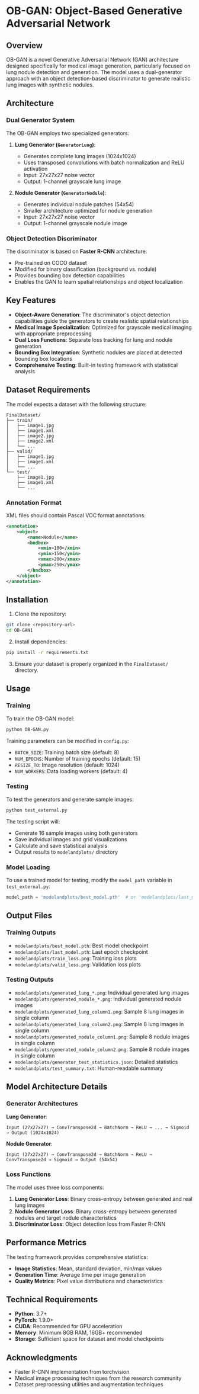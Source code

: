 # OB-GAN: Object-Based Generative Adversarial Network

## Overview

OB-GAN is a novel Generative Adversarial Network (GAN) architecture designed specifically for medical image generation, particularly focused on lung nodule detection and generation. The model uses a dual-generator approach with an object detection-based discriminator to generate realistic lung images with synthetic nodules.

## Architecture

### Dual Generator System

The OB-GAN employs two specialized generators:

1. **Lung Generator (`GeneratorLung`)**: 
   - Generates complete lung images (1024x1024)
   - Uses transposed convolutions with batch normalization and ReLU activation
   - Input: 27x27x27 noise vector
   - Output: 1-channel grayscale lung image

2. **Nodule Generator (`GeneratorNodule`)**:
   - Generates individual nodule patches (54x54)
   - Smaller architecture optimized for nodule generation
   - Input: 27x27x27 noise vector
   - Output: 1-channel grayscale nodule image

### Object Detection Discriminator

The discriminator is based on **Faster R-CNN** architecture:
- Pre-trained on COCO dataset
- Modified for binary classification (background vs. nodule)
- Provides bounding box detection capabilities
- Enables the GAN to learn spatial relationships and object localization

## Key Features

- **Object-Aware Generation**: The discriminator's object detection capabilities guide the generators to create realistic spatial relationships
- **Medical Image Specialization**: Optimized for grayscale medical imaging with appropriate preprocessing
- **Dual Loss Functions**: Separate loss tracking for lung and nodule generation
- **Bounding Box Integration**: Synthetic nodules are placed at detected bounding box locations
- **Comprehensive Testing**: Built-in testing framework with statistical analysis

## Dataset Requirements

The model expects a dataset with the following structure:
```
FinalDataset/
├── train/
│   ├── image1.jpg
│   ├── image1.xml
│   ├── image2.jpg
│   ├── image2.xml
│   └── ...
├── valid/
│   ├── image1.jpg
│   ├── image1.xml
│   └── ...
└── test/
    ├── image1.jpg
    ├── image1.xml
    └── ...
```

### Annotation Format
XML files should contain Pascal VOC format annotations:
```xml
<annotation>
    <object>
        <name>Nodule</name>
        <bndbox>
            <xmin>100</xmin>
            <ymin>150</ymin>
            <xmax>200</xmax>
            <ymax>250</ymax>
        </bndbox>
    </object>
</annotation>
```

## Installation

1. Clone the repository:
```bash
git clone <repository-url>
cd OB-GAN1
```

2. Install dependencies:
```bash
pip install -r requirements.txt
```

3. Ensure your dataset is properly organized in the `FinalDataset/` directory.

## Usage

### Training

To train the OB-GAN model:

```bash
python OB-GAN.py
```

Training parameters can be modified in `config.py`:
- `BATCH_SIZE`: Training batch size (default: 8)
- `NUM_EPOCHS`: Number of training epochs (default: 15)
- `RESIZE_TO`: Image resolution (default: 1024)
- `NUM_WORKERS`: Data loading workers (default: 4)

### Testing

To test the generators and generate sample images:

```bash
python test_external.py
```

The testing script will:
- Generate 16 sample images using both generators
- Save individual images and grid visualizations
- Calculate and save statistical analysis
- Output results to `modelandplots/` directory

### Model Loading

To use a trained model for testing, modify the `model_path` variable in `test_external.py`:

```python
model_path = 'modelandplots/best_model.pth'  # or 'modelandplots/last_model.pth'
```

## Output Files

### Training Outputs
- `modelandplots/best_model.pth`: Best model checkpoint
- `modelandplots/last_model.pth`: Last epoch checkpoint
- `modelandplots/train_loss.png`: Training loss plots
- `modelandplots/valid_loss.png`: Validation loss plots

### Testing Outputs
- `modelandplots/generated_lung_*.png`: Individual generated lung images
- `modelandplots/generated_nodule_*.png`: Individual generated nodule images
- `modelandplots/generated_lung_column1.png`: Sample 8 lung images in single column
- `modelandplots/generated_lung_column2.png`: Sample 8 lung images in single column
- `modelandplots/generated_nodule_column1.png`: Sample 8 nodule images in single column
- `modelandplots/generated_nodule_column2.png`: Sample 8 nodule images in single column
- `modelandplots/generator_test_statistics.json`: Detailed statistics
- `modelandplots/test_summary.txt`: Human-readable summary

## Model Architecture Details

### Generator Architectures

**Lung Generator**:
```
Input (27x27x27) → ConvTranspose2d → BatchNorm → ReLU → ... → Sigmoid → Output (1024x1024)
```

**Nodule Generator**:
```
Input (27x27x27) → ConvTranspose2d → BatchNorm → ReLU → ConvTranspose2d → Sigmoid → Output (54x54)
```

### Loss Functions

The model uses three loss components:
1. **Lung Generator Loss**: Binary cross-entropy between generated and real lung images
2. **Nodule Generator Loss**: Binary cross-entropy between generated nodules and target nodule characteristics
3. **Discriminator Loss**: Object detection loss from Faster R-CNN

## Performance Metrics

The testing framework provides comprehensive statistics:
- **Image Statistics**: Mean, standard deviation, min/max values
- **Generation Time**: Average time per image generation
- **Quality Metrics**: Pixel value distributions and characteristics

## Technical Requirements

- **Python**: 3.7+
- **PyTorch**: 1.9.0+
- **CUDA**: Recommended for GPU acceleration
- **Memory**: Minimum 8GB RAM, 16GB+ recommended
- **Storage**: Sufficient space for dataset and model checkpoints

## Acknowledgments

- Faster R-CNN implementation from torchvision
- Medical image processing techniques from the research community
- Dataset preprocessing utilities and augmentation techniques
